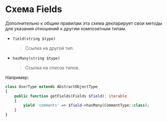 # Схема Fields

Дополнительно к общим правилам эта схема декларирует 
свои методы для указания отношений к другим композитным типам.

- `field(string $type)`
    > Ссылка на другой тип.
    
- `hasMany(string $type)`
    > Ссылка на список типов.
    
Например:

```php
class UserType extends AbstractObjectType
{
    public function getFields(Fields $field): iterable
    {
        yield 'comments' => $field->hasMany(CommentType::class);
    }
}
```
